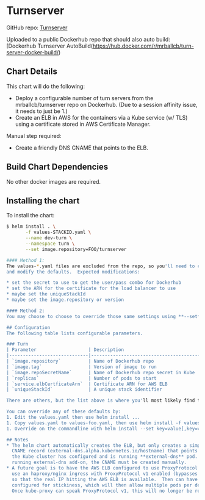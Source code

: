 # Turnserver
GitHub repo: [Turnserver](https://github.com/mrballcb/turn-server-docker-build)

Uploaded to a public Dockerhub repo that should also auto build:
[Dockerhub Turnserver AutoBuild(https://hub.docker.com/r/mrballcb/turn-server-docker-build/)

## Chart Details
This chart will do the following:

* Deploy a configurable number of turn servers from the mrballcb/turnserver repo on Dockerhub. (Due to a session affinity issue, it needs to just be 1.)
* Create an ELB in AWS for the containers via a Kube service (w/ TLS) using a certificate stored in AWS Certificate Manager.

Manual step required:

* Create a friendly DNS CNAME that points to the ELB.

## Build Chart Dependencies
No other docker images are required.

## Installing the chart
To install the chart:
```bash
$ helm install . \
       -f values-STACKID.yaml \
       --name dev-turn \
       --namespace turn \
       --set image.repository=FOO/turnserver

#### Method 1:
The values-*.yaml files are excluded from the repo, so you'll need to copy the values.yaml to values-STACKID.yaml
and modify the defaults.  Expected modifications:

* set the secret to use to get the user/pass combo for Dockerhub
* set the ARN for the certificate for the load balancer to use
* maybe set the uniqueStackId
* maybe set the image.repository or version

#### Method 2:
You may choose to choose to override those same settings using **--set** on the commandline.

## Configuration
The following table lists configurable parameters.

### Turn
| Parameter                   | Description                              | Default                    |
|-----------------------------|------------------------------------------|----------------------------|
| `image.repository`          | Name of Dockerhub repo                   | `mrballcb/turnserver`      |
| `image.tag`                 | Version of image to run                  | `latest`                   |
| `image.repoSecretName`      | Name of Dockerhub repo secret in Kube    | `dockerhub`                |
| `replicas`                  | Number of pods to start                  | `1`                        |
| `service.elbCertficateArn`  | Certificate ARN for AWS ELB              | See values.yaml            |
| `uniqueStackId`             | A unique stack identifier                | None                       |

There are others, but the list above is where you'll most likely find the things you'll want to change.

You can override any of these defaults by:
1. Edit the values.yaml then use helm install ...
1. Copy values.yaml to values-foo.yaml, then use helm install -f values-foo.yaml ...
1. Override on the commandline with helm install --set key=value[,key=value] ...

## Notes
* The helm chart automatically creates the ELB, but only creates a simpler
  CNAME record (external-dns.alpha.kubernetes.io/hostname) that points to it if
  the Kube cluster has configured and is running **external-dns** pod.  If not
  running external-dns add-on, the CNAME must be created manually.
* A future goal is to have the AWS ELB configured to use ProxyProtocol v1, and
  use an haproxy/nginx ingress with ProxyProtocol v1 enabled (bypasses kube-proxy)
  so that the real IP hitting the AWS ELB is available.  Then can have haproxy/nginx
  configured for stickiness, which will then allow multiple pods per deployment.
  Once kube-proxy can speak ProxyProtocol v1, this will no longer be required.
